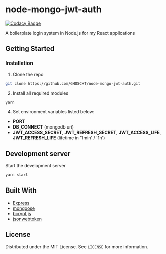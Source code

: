 # node-mongo-jwt-auth

[![Codacy Badge](https://app.codacy.com/project/badge/Grade/cecfafc8595040109b5fcbc0494471db)](https://www.codacy.com/manual/GHOSCHT/node-mongo-jwt-auth?utm_source=github.com&amp;utm_medium=referral&amp;utm_content=GHOSCHT/node-mongo-jwt-auth&amp;utm_campaign=Badge_Grade)

A boilerplate login system in Node.js for my React applications

## Getting Started

### Installation

1.  Clone the repo

```sh
git clone https://github.com/GHOSCHT/node-mongo-jwt-auth.git
```

2.  Install all required modules

```sh
yarn
```

4.  Set environment variables listed below:

-   **PORT**
-   **DB_CONNECT** (mongodb uri)
-   **JWT_ACCESS_SECRET**, **JWT_REFRESH_SECRET**, **JWT_ACCESS_LIFE**, **JWT_REFRESH_LIFE** (lifetime in '1min' / '1h')

## Development server

Start the development server

```sh
yarn start
```

## Built With

-   [Express](https://expressjs.com/)
-   [mongoose](https://mongoosejs.com/)
-   [bcrypt.js](https://github.com/kelektiv/node.bcrypt.js)
-   [jsonwebtoken](https://github.com/auth0/node-jsonwebtoken/)

## License

Distributed under the MIT License. See `LICENSE` for more information.
